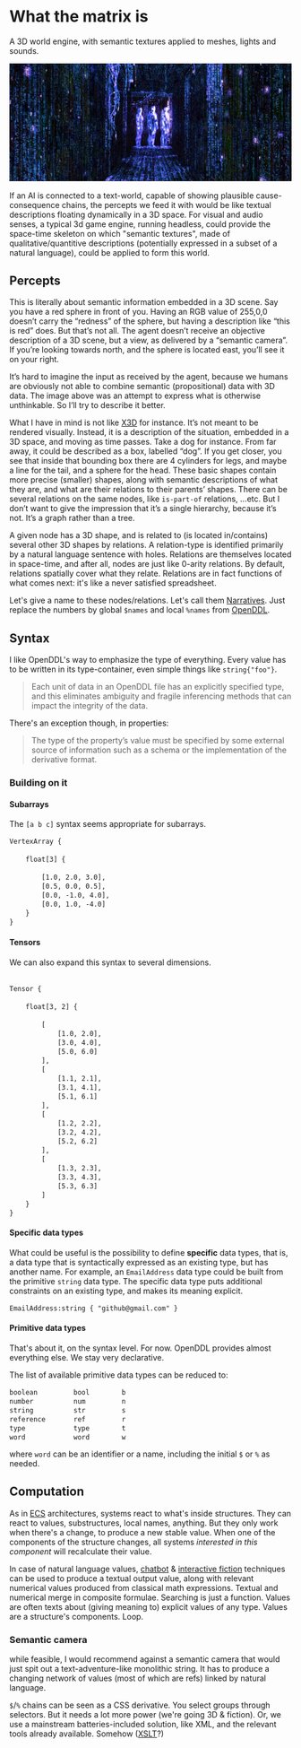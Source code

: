 # What the matrix is
A 3D world engine, with semantic textures applied to meshes, lights and sounds. 

![The Matrix](https://github.com/botbreeder/what-the-matrix-is/raw/main/bm.jpg)

If an AI is connected to a text-world, capable of showing plausible cause-consequence chains, the percepts we feed it with would be like textual descriptions floating dynamically in a 3D space. For visual and audio senses, a typical 3d game engine, running headless, could provide the space-time skeleton on which "semantic textures", made of qualitative/quantitive descriptions (potentially expressed in a subset of a natural language), could be applied to form this world.

## Percepts

This is literally about semantic information embedded in a 3D scene. Say you have a red sphere in front of you. Having an RGB value of 255,0,0 doesn’t carry the “redness” of the sphere, but having a description like “this is red” does. But that’s not all. The agent doesn’t receive an objective description of a 3D scene, but a view, as delivered by a “semantic camera”. If you’re looking towards north, and the sphere is located east, you’ll see it on your right.

It’s hard to imagine the input as received by the agent, because we humans are obviously not able to combine semantic (propositional) data with 3D data. The image above was an attempt to express what is otherwise unthinkable. So I’ll try to describe it better.

What I have in mind is not like [X3D](https://en.wikipedia.org/wiki/X3D) for instance. It’s not meant to be rendered visually. Instead, it is a description of the situation, embedded in a 3D space, and moving as time passes. Take a dog for instance. From far away, it could be described as a box, labelled “dog”. If you get closer, you see that inside that bounding box there are 4 cylinders for legs, and maybe a line for the tail, and a sphere for the head. These basic shapes contain more precise (smaller) shapes, along with semantic descriptions of what they are, and what are their relations to their parents’ shapes. There can be several relations on the same nodes, like `is-part-of` relations, ...etc. But I don’t want to give the impression that it’s a single hierarchy, because it’s not. It’s a graph rather than a tree.

A given node has a 3D shape, and is related to (is located in/contains) several other 3D shapes by relations. A relation-type is identified primarily by a natural language sentence with holes. Relations are themselves located in space-time, and after all, nodes are just like 0-arity relations. By default, relations spatially cover what they relate. Relations are in fact functions of what comes next: it's like a never satisfied spreadsheet.

Let's give a name to these nodes/relations. Let's call them [Narratives](https://github.com/botbreeder/mudbasic#narratives-as-reusable-blocks). Just replace the numbers by global `$names` and local `%names` from [OpenDDL](http://openddl.org/).

## Syntax

I like OpenDDL's way to emphasize the type of everything. Every value has to be written in its type-container, even simple things like `string{"foo"}`.

> Each unit of data in an OpenDDL file has an explicitly specified type, and this eliminates ambiguity and fragile inferencing methods that can impact the integrity of the data.

There's an exception though, in properties:

> The type of the property’s value must be specified by some external source of information such as a schema or the implementation of the derivative format.

### Building on it

#### Subarrays

The `[a b c]` syntax seems appropriate for subarrays.

```
VertexArray {

    float[3] {

        [1.0, 2.0, 3.0],
        [0.5, 0.0, 0.5],
        [0.0, -1.0, 4.0],
        [0.0, 1.0, -4.0]
    }
}
```

#### Tensors

We can also expand this syntax to several dimensions.

```

Tensor {

    float[3, 2] {

        [
            [1.0, 2.0],
            [3.0, 4.0],
            [5.0, 6.0]
        ],
        [
            [1.1, 2.1],
            [3.1, 4.1],
            [5.1, 6.1]
        ],
        [
            [1.2, 2.2],
            [3.2, 4.2],
            [5.2, 6.2]
        ],
        [
            [1.3, 2.3],
            [3.3, 4.3],
            [5.3, 6.3]
        ]
    }
}

```

#### Specific data types

What could be useful is the possibility to define **specific** data types, that is, a data type that is syntactically expressed as an existing type, but has another name. For example, an `EmailAddress` data type could be built from the primitive `string` data type. The specific data type puts additional constraints on an existing type, and makes its meaning explicit.

```
EmailAddress:string { "github@gmail.com" }
```

#### Primitive data types

That's about it, on the syntax level. For now. OpenDDL provides almost everything else. We stay very declarative.

The list of available primitive data types can be reduced to:
```
boolean         bool        b
number          num         n
string          str         s
reference       ref         r
type            type        t
word            word        w
```

where `word` can be an identifier or a name, including the initial `$` or `%` as needed.

## Computation

As in [ECS](https://en.wikipedia.org/wiki/Entity_component_system) architectures, systems react to what's inside structures. They can react to values, substructures, local names, anything. But they only work when there's a change, to produce a new stable value. When one of the components of the structure changes, all systems _interested in this component_ will recalculate their value.

In case of natural language values, [chatbot](https://www.rivescript.com/docs/tutorial) & [interactive fiction](https://github.com/inkle/ink/blob/master/Documentation/WritingWithInk.md) techniques can be used to produce a textual output value, along with relevant numerical values produced from classical math expressions. Textual and numerical merge in composite formulae. Searching is just a function. Values are often texts about (giving meaning to) explicit values of any type. Values are a structure's components. Loop.

### Semantic camera

while feasible, I would recommend against a semantic camera that would just spit out a text-adventure-like monolithic string. It has to produce a changing network of values (most of which are refs) linked by natural language.

`$`/`%` chains can be seen as a CSS derivative. You select groups through selectors. But it needs a lot more power (we're going 3D & fiction). Or, we use a mainstream batteries-included solution, like XML, and the relevant tools already available. Somehow ([XSLT](https://en.wikipedia.org/wiki/XSLT)?)



